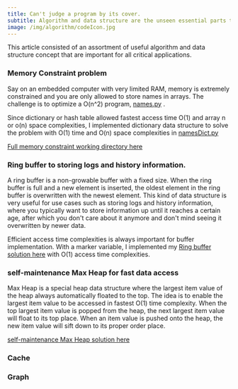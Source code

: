 ```yaml
---
title: Can't judge a program by its cover.
subtitle: Algorithm and data structure are the unseen essential parts that make a good performing application.
image: /img/algorithm/codeIcon.jpg
---
```

This article consisted of an assortment of useful algorithm and data structure concept that are important for all critical applications.

### Memory Constraint problem
Say on an embedded computer with very limited RAM, memory is extremely constrained and you are only allowed to store names in arrays. The challenge is to optimize a O(n^2) program, [names.py](https://github.com/cocoisland/Sprint-Challenge--Data-Structures-Python/blob/master/names/names.py) . 

Since dictionary or hash table allowed fastest access time O(1) and array n or o(n) space complexities, I implemented dictionary data structure to solve the problem with O(1) time and O(n) space complexities in [namesDict.py](https://github.com/cocoisland/Sprint-Challenge--Data-Structures-Python/blob/master/names/nameDict.py)

[Full memory constraint working directory here](https://github.com/cocoisland/Sprint-Challenge--Data-Structures-Python/tree/master/names)

### Ring buffer to storing logs and history information.
A ring buffer is a non-growable buffer with a fixed size. When the ring buffer is full and a new element is inserted, the oldest element in the ring buffer is overwritten with the newest element. This kind of data structure is very useful for use cases such as storing logs and history information, where you typically want to store information up until it reaches a certain age, after which you don't care about it anymore and don't mind seeing it overwritten by newer data.

Efficient access time complexities is always important for buffer implementation. With a marker variable, I implemented my [Ring buffer solution here](https://github.com/cocoisland/Sprint-Challenge--Data-Structures-Python/blob/master/ring_buffer/ring_buffer.py) with O(1) access time complexities.

### self-maintenance Max Heap for fast data access
Max Heap is a special heap data structure where the largest item value of the heap always automatically floated to the top. The idea is to enable the largest item value to be accessed in fastest O(1) time complexity. When the top largest item value is popped from the heap, the next largest item value will float to its top place. When an item value is pushed onto the heap, the new item value will sift down to its proper order place.

[self-maintenance Max Heap solution here](https://github.com/cocoisland/Data-Structures/blob/master/heap/max_heap.py)

### Cache


### Graph

